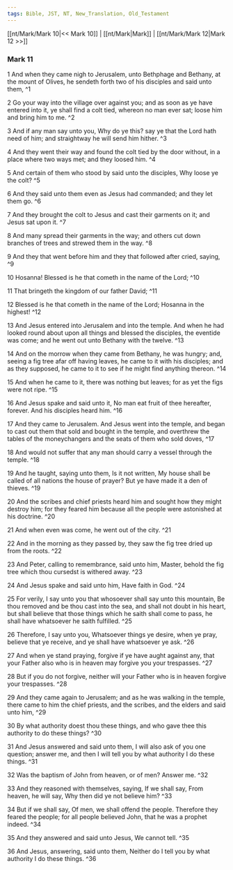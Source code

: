 ```yaml
---
tags: Bible, JST, NT, New_Translation, Old_Testament
---
```


[[nt/Mark/Mark 10|<< Mark 10]] | [[nt/Mark|Mark]] | [[nt/Mark/Mark 12|Mark 12 >>]]

### Mark 11

1 And when they came nigh to Jerusalem, unto Bethphage and Bethany, at the mount of Olives, he sendeth forth two of his disciples and said unto them,  ^1

2 Go your way into the village over against you; and as soon as ye have entered into it, ye shall find a colt tied, whereon no man ever sat; loose him and bring him to me.  ^2

3 And if any man say unto you, Why do ye this? say ye that the Lord hath need of him; and straightway he will send him hither.  ^3

4 And they went their way and found the colt tied by the door without, in a place where two ways met; and they loosed him.  ^4

5 And certain of them who stood by said unto the disciples, Why loose ye the colt?  ^5

6 And they said unto them even as Jesus had commanded; and they let them go.  ^6

7 And they brought the colt to Jesus and cast their garments on it; and Jesus sat upon it.  ^7

8 And many spread their garments in the way; and others cut down branches of trees and strewed them in the way.  ^8

9 And they that went before him and they that followed after cried, saying,  ^9

10 Hosanna! Blessed is he that cometh in the name of the Lord;  ^10

11 That bringeth the kingdom of our father David;  ^11

12 Blessed is he that cometh in the name of the Lord; Hosanna in the highest!  ^12

13 And Jesus entered into Jerusalem and into the temple. And when he had looked round about upon all things and blessed the disciples, the eventide was come; and he went out unto Bethany with the twelve.  ^13

14 And on the morrow when they came from Bethany, he was hungry; and, seeing a fig tree afar off having leaves, he came to it with his disciples; and as they supposed, he came to it to see if he might find anything thereon.  ^14

15 And when he came to it, there was nothing but leaves; for as yet the figs were not ripe.  ^15

16 And Jesus spake and said unto it, No man eat fruit of thee hereafter, forever. And his disciples heard him.  ^16

17 And they came to Jerusalem. And Jesus went into the temple, and began to cast out them that sold and bought in the temple, and overthrew the tables of the moneychangers and the seats of them who sold doves,  ^17

18 And would not suffer that any man should carry a vessel through the temple.  ^18

19 And he taught, saying unto them, Is it not written, My house shall be called of all nations the house of prayer? But ye have made it a den of thieves.  ^19

20 And the scribes and chief priests heard him and sought how they might destroy him; for they feared him because all the people were astonished at his doctrine.  ^20

21 And when even was come, he went out of the city.  ^21

22 And in the morning as they passed by, they saw the fig tree dried up from the roots.  ^22

23 And Peter, calling to remembrance, said unto him, Master, behold the fig tree which thou cursedst is withered away.  ^23

24 And Jesus spake and said unto him, Have faith in God.  ^24

25 For verily, I say unto you that whosoever shall say unto this mountain, Be thou removed and be thou cast into the sea, and shall not doubt in his heart, but shall believe that those things which he saith shall come to pass, he shall have whatsoever he saith fulfilled.  ^25

26 Therefore, I say unto you, Whatsoever things ye desire, when ye pray, believe that ye receive, and ye shall have whatsoever ye ask.  ^26

27 And when ye stand praying, forgive if ye have aught against any, that your Father also who is in heaven may forgive you your trespasses.  ^27

28 But if you do not forgive, neither will your Father who is in heaven forgive your trespasses.  ^28

29 And they came again to Jerusalem; and as he was walking in the temple, there came to him the chief priests, and the scribes, and the elders and said unto him,  ^29

30 By what authority doest thou these things, and who gave thee this authority to do these things?  ^30

31 And Jesus answered and said unto them, I will also ask of you one question; answer me, and then I will tell you by what authority I do these things.  ^31

32 Was the baptism of John from heaven, or of men? Answer me.  ^32

33 And they reasoned with themselves, saying, If we shall say, From heaven, he will say, Why then did ye not believe him?  ^33

34 But if we shall say, Of men, we shall offend the people. Therefore they feared the people; for all people believed John, that he was a prophet indeed.  ^34

35 And they answered and said unto Jesus, We cannot tell.  ^35

36 And Jesus, answering, said unto them, Neither do I tell you by what authority I do these things.  ^36

 
